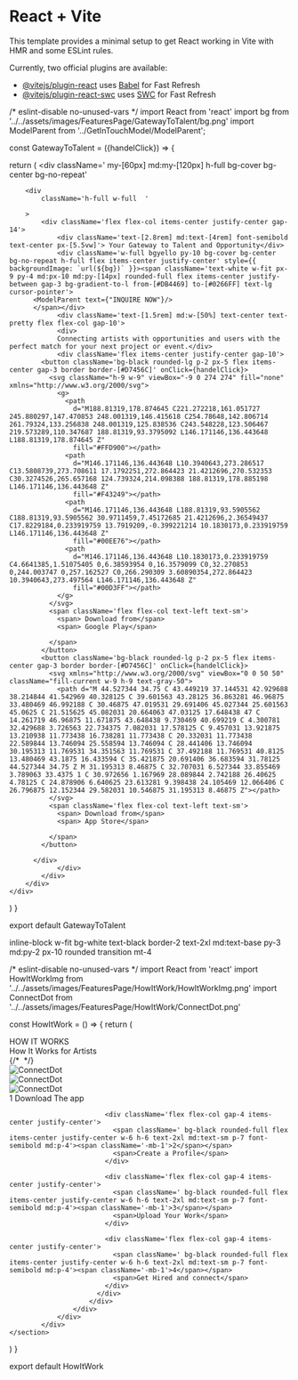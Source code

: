# React + Vite

This template provides a minimal setup to get React working in Vite with HMR and some ESLint rules.

Currently, two official plugins are available:

- [@vitejs/plugin-react](https://github.com/vitejs/vite-plugin-react/blob/main/packages/plugin-react/README.md) uses [Babel](https://babeljs.io/) for Fast Refresh
- [@vitejs/plugin-react-swc](https://github.com/vitejs/vite-plugin-react-swc) uses [SWC](https://swc.rs/) for Fast Refresh











/* eslint-disable no-unused-vars */
import React from 'react'
import bg from '../../assets/images/FeaturesPage/GatewayToTalent/bg.png'
import ModelParent from '../GetInTouchModel/ModelParent';



const GatewayToTalent = ({handelClick}) => {
  
  return (
    <div className=' my-[60px] md:my-[120px] h-full bg-cover bg-center bg-no-repeat' 
   >
        <div 
            className='h-full w-full  ' 
            
        >
            <div className='flex flex-col items-center justify-center gap-14'>
                <div className='text-[2.8rem] md:text-[4rem] font-semibold text-center px-[5.5vw]'> Your Gateway to Talent and Opportunity</div>
                <div className='w-full bgyello py-10 bg-cover bg-center bg-no-repeat h-full flex items-center justify-center' style={{ backgroundImage: `url(${bg})` }}><span className='text-white w-fit px-9 py-4 md:px-10 md:py-[14px] rounded-full flex items-center justify-between gap-3 bg-gradient-to-l from-[#DB4469] to-[#0266FF] text-lg cursor-pointer'>
          <ModelParent text={"INQUIRE NOW"}/>
          </span></div>
                <div className='text-[1.5rem] md:w-[50%] text-center text-pretty flex flex-col gap-10'>
                <div>
                Connecting artists with opportunities and users with the perfect match for your next project or event.</div>
                <div className='flex items-center justify-center gap-10'>
            <button className='bg-black rounded-lg p-2 px-5 flex items-center gap-3 border border-[#D7456C]' onClick={handelClick}>
              <svg className="h-9 w-9" viewBox="-9 0 274 274" fill="none" xmlns="http://www.w3.org/2000/svg">
                <g>
                  <path
                    d="M188.81319,178.874645 C221.272218,161.051727 245.880297,147.470853 248.001319,146.415618 C254.78648,142.806714 261.79324,133.256838 248.001319,125.838536 C243.548228,123.506467 219.573289,110.347687 188.81319,93.3795092 L146.171146,136.443648 L188.81319,178.874645 Z"
                    fill="#FFD900"></path>
                  <path
                    d="M146.171146,136.443648 L10.3940643,273.286517 C13.5808739,273.708611 17.1792251,272.864423 21.4212696,270.532353 C30.3274526,265.657168 124.739324,214.098388 188.81319,178.885198 L146.171146,136.443648 Z"
                    fill="#F43249"></path>
                  <path
                    d="M146.171146,136.443648 L188.81319,93.5905562 C188.81319,93.5905562 30.9711459,7.45172685 21.4212696,2.36549437 C17.8229184,0.233919759 13.7919209,-0.399221214 10.1830173,0.233919759 L146.171146,136.443648 Z"
                    fill="#00EE76"></path>
                  <path
                    d="M146.171146,136.443648 L10.1830173,0.233919759 C4.6641385,1.51075405 0,6.38593954 0,16.3579099 C0,32.270853 0,244.003747 0,257.162527 C0,266.290309 3.60890354,272.864423 10.3940643,273.497564 L146.171146,136.443648 Z"
                    fill="#00D3FF"></path>
                </g>
              </svg> 
              <span className='flex flex-col text-left text-sm'>
                <span> Download from</span>
                <span> Google Play</span>

              </span>
            </button>
            <button className='bg-black rounded-lg p-2 px-5 flex items-center gap-3 border border-[#D7456C]' onClick={handelClick}>
              <svg xmlns="http://www.w3.org/2000/svg" viewBox="0 0 50 50" className="fill-current w-9 h-9 text-gray-50">
                <path d="M 44.527344 34.75 C 43.449219 37.144531 42.929688 38.214844 41.542969 40.328125 C 39.601563 43.28125 36.863281 46.96875 33.480469 46.992188 C 30.46875 47.019531 29.691406 45.027344 25.601563 45.0625 C 21.515625 45.082031 20.664063 47.03125 17.648438 47 C 14.261719 46.96875 11.671875 43.648438 9.730469 40.699219 C 4.300781 32.429688 3.726563 22.734375 7.082031 17.578125 C 9.457031 13.921875 13.210938 11.773438 16.738281 11.773438 C 20.332031 11.773438 22.589844 13.746094 25.558594 13.746094 C 28.441406 13.746094 30.195313 11.769531 34.351563 11.769531 C 37.492188 11.769531 40.8125 13.480469 43.1875 16.433594 C 35.421875 20.691406 36.683594 31.78125 44.527344 34.75 Z M 31.195313 8.46875 C 32.707031 6.527344 33.855469 3.789063 33.4375 1 C 30.972656 1.167969 28.089844 2.742188 26.40625 4.78125 C 24.878906 6.640625 23.613281 9.398438 24.105469 12.066406 C 26.796875 12.152344 29.582031 10.546875 31.195313 8.46875 Z"></path>
              </svg>
              <span className='flex flex-col text-left text-sm'>
                <span> Download from</span>
                <span> App Store</span>

              </span>
            </button>

          </div>
                </div>
            </div>
        </div>
    </div>
  )
}

export default GatewayToTalent








inline-block w-fit bg-white text-black border-2 text-2xl md:text-base py-3 md:py-2 px-10 rounded transition mt-4



<!-- *****************************How it work -->

/* eslint-disable no-unused-vars */
import React from 'react'
import HowItWorkImg from '../../assets/images/FeaturesPage/HowItWork/HowItWorkImg.png'
import ConnectDot from '../../assets/images/FeaturesPage/HowItWork/ConnectDot.png'

const HowItWork = () => {
  return (
    <section className="px-[5.5vw] mt-[60px] md:mt-[120px] h-full">
       <div 
                className='h-full w-full bg-contain bg-center bg-no-repeat ' 
            >
                <div className='flex flex-col items-center justify-center gap-10 '>
                <div className='text-[#5B61FA] text-[2rem] md:text-[1.7rem] font-semibold'>HOW IT WORKS</div>
                    <div className='text-[2.4rem] md:text-[3.2rem] font-semibold text-center'> How It Works for Artists </div>
                    <div className='text-[1rem] w-full h-full rounded-xl bg-[#191A1F] overflow-hidden'>
                        {/* <img loading='lazy' src={HowItWorkImg} alt="" /> */}
                        <div className='flex relative flex-col gap-24 w-full h-full py-32'>
                          <div className='top -top-36 gap-20 md:gap-0 absolute md:static flex flex-col md:flex-row items-center justify-evenly w-full h-full'>
                            <div><img src={ConnectDot} alt="ConnectDot" className='w-1/2 rotate-90 md:rotate-0 mx-auto md:w-full' /></div>
                            <div><img src={ConnectDot} alt="ConnectDot" className='w-1/2 mt-10 md:mt-0 rotate-90 md:rotate-0 mx-auto md:w-full' /></div>
                            <div><img src={ConnectDot} alt="ConnectDot" className='w-1/2 mt-10 md:mt-0 rotate-90 md:rotate-0 mx-auto md:w-full' /></div>
                          </div>
                          <div className='bottom flex gap-[30rem]  md:gap-0 flex-col md:flex-row items-center justify-around w-full h-full text-2xl md:text-base'>
                            <div className='flex flex-col gap-4 items-center justify-center'>
                              <span className=' bg-black rounded-full flex items-center justify-center w-6 h-6 text-2xl md:text-sm p-7 font-semibold md:p-4'><span className='-mb-1'>1</span></span>
                              <span>Download The app</span>
                            </div>

                            <div className='flex flex-col gap-4 items-center justify-center'>
                              <span className=' bg-black rounded-full flex items-center justify-center w-6 h-6 text-2xl md:text-sm p-7 font-semibold md:p-4'><span className='-mb-1'>2</span></span>
                              <span>Create a Profile</span>
                            </div>

                            <div className='flex flex-col gap-4 items-center justify-center'>
                              <span className=' bg-black rounded-full flex items-center justify-center w-6 h-6 text-2xl md:text-sm p-7 font-semibold md:p-4'><span className='-mb-1'>3</span></span>
                              <span>Upload Your Work</span>
                            </div>

                            <div className='flex flex-col gap-4 items-center justify-center'>
                              <span className=' bg-black rounded-full flex items-center justify-center w-6 h-6 text-2xl md:text-sm p-7 font-semibold md:p-4'><span className='-mb-1'>4</span></span>
                              <span>Get Hired and connect</span>
                            </div>
                          </div>
                        </div>
                    </div>
                </div>
            </div>
    </section>
  )
}

export default HowItWork
